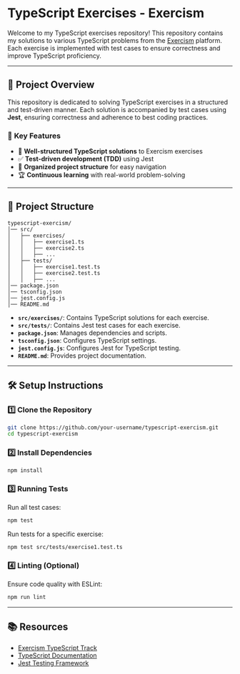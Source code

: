 # TypeScript Exercises - Exercism

Welcome to my TypeScript exercises repository! This repository contains my solutions to various TypeScript problems from the [Exercism](https://exercism.org/) platform. Each exercise is implemented with test cases to ensure correctness and improve TypeScript proficiency.

---

## 📌 **Project Overview**
This repository is dedicated to solving TypeScript exercises in a structured and test-driven manner. Each solution is accompanied by test cases using **Jest**, ensuring correctness and adherence to best coding practices.

### 🔹 **Key Features**
- 📝 **Well-structured TypeScript solutions** to Exercism exercises
- ✅ **Test-driven development (TDD)** using Jest
- 📂 **Organized project structure** for easy navigation
- 🏆 **Continuous learning** with real-world problem-solving

---

## 📁 **Project Structure**

```
typescript-exercism/
│── src/
│   ├── exercises/
│   │   ├── exercise1.ts
│   │   ├── exercise2.ts
│   │   ├── ...
│   ├── tests/
│   │   ├── exercise1.test.ts
│   │   ├── exercise2.test.ts
│   │   ├── ...
│── package.json
│── tsconfig.json
│── jest.config.js
│── README.md
```

- **`src/exercises/`**: Contains TypeScript solutions for each exercise.
- **`src/tests/`**: Contains Jest test cases for each exercise.
- **`package.json`**: Manages dependencies and scripts.
- **`tsconfig.json`**: Configures TypeScript settings.
- **`jest.config.js`**: Configures Jest for TypeScript testing.
- **`README.md`**: Provides project documentation.

---

## 🛠 **Setup Instructions**

### **1️⃣ Clone the Repository**
```sh
git clone https://github.com/your-username/typescript-exercism.git
cd typescript-exercism
```

### **2️⃣ Install Dependencies**
```sh
npm install
```

### **3️⃣ Running Tests**
Run all test cases:
```sh
npm test
```
Run tests for a specific exercise:
```sh
npm test src/tests/exercise1.test.ts
```

### **4️⃣ Linting (Optional)**
Ensure code quality with ESLint:
```sh
npm run lint
```

---

## 📚 **Resources**
- [Exercism TypeScript Track](https://exercism.org/tracks/typescript)
- [TypeScript Documentation](https://www.typescriptlang.org/docs/)
- [Jest Testing Framework](https://jestjs.io/)
